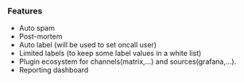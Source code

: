 ### Features
- Auto spam
- Post-mortem
- Auto label (will be used to set oncall user)
- Limited labels (to keep some label values in a white list)
- Plugin ecosystem for channels(matrix,...) and sources(grafana,...).
- Reporting dashboard




